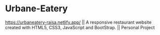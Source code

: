 # Urbane-Eatery
https://urbaneatery-raisa.netlify.app/ || A responsive restaurant website created with HTML5, CSS3, JavaScript and BootStrap. || Personal Project
